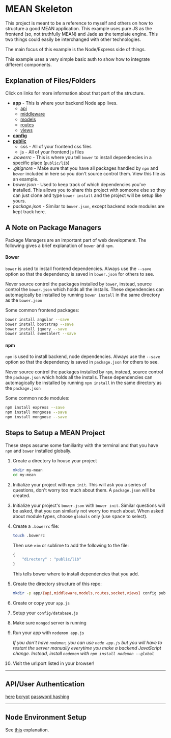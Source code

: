 MEAN Skeleton
=============

This project is meant to be a reference to myself and others on how to structure a good MEAN application. This example uses pure JS as the frontend (so, not truthfully MEAN) and Jade as the template engine. This two things could easily be interchanged with other technologies.

The main focus of this example is the Node/Express side of things.

This example uses a very simple basic auth to show how to integrate different components.

## Explanation of Files/Folders ##

Click on links for more information about that part of the structure.

+ **app** - This is where your backend Node app lives.
    + [api](app/api)
    + [middleware](app/middleware)
    + [models](app/models)
    + [routes](app/routes)
    + [views](app/views)
+ **[config](config)**
+ **[public](public)**
    + css - All of your frontend css files
    + js - All of your frontend js files
+ *.bowerrc* - This is where you tell `bower` to install dependencies in a specific place (`public/lib`)
+ *.gitignore* - Make sure that you have all packages handled by `npm` and `bower` included in here so you don't source control them. View this file as an example.
+ *bower.json* - Used to keep track of which dependencies you've installed. This allows you to share this project with someone else so they can just clone and type `bower install` and the project will be setup like yours.
+ *package.json* - Similar to `bower.json`, except backend node modules are kept track here.

## A Note on Package Managers ##

Package Managers are an important part of web development. The following gives a brief explanation of `bower` and `npm`.

#### Bower ####

`bower` is used to install frontend dependencies. Always use the `--save` option so that the dependency is saved in `bower.json` for others to see.

Never source control the packages installed by `bower`, instead, source control the `bower.json` which holds all the installs. These dependencies can automagically be installed by running `bower install` in the same directory as the `bower.json`

Some common frontend packages:

```bash
bower install angular --save
bower install bootstrap --save
bower install jquery --save
bower install sweetalert --save
```

#### npm ####

`npm` is used to install backend, node dependencies. Always use the `--save` option so that the dependency is saved in `package.json` for others to see.

Never source control the packages installed by `npm`, instead, source control the `package.json` which holds all the installs. These dependencies can automagically be installed by running `npm install` in the same directory as the `package.json`

Some common node modules:

```bash
npm install express --save
npm install mongoose --save
npm install mongoose --save
```

## Steps to Setup a MEAN Project ##

These steps assume some familiarity with the terminal and that you have `npm` and `bower` installed globally.

1. Create a directory to house your project

    ```bash
    mkdir my-mean
    cd my-mean
    ```

2. Initialize your project with `npm init`. This will ask you a series of questions, don't worry too much about them. A `package.json` will be created.

3. Initialize your project's `bower.json` with `bower init`. Similar questions will be asked, that you can similarly not worry too much about. When asked about module types, choose `globals` only (use <kbd>space</kbd> to select).

4. Create a `.bowerrc` file:

    ```bash
    touch .bowerrc
    ```

    Then use `vim` or sublime to add the following to the file:

    ```javascript
    {
        "directory" : "public/lib"
    }
    ```

    This tells bower where to install dependencies that you add.

5. Create the directory structure of this repo:

    ```bash
    mkdir -p app/{api,middleware,models,routes,socket,views} config public/{css,js}
    ```

6. Create or copy your `app.js`

7. Setup your `config/database.js`

8. Make sure `mongod` server is running

9. Run your app with `nodemon app.js`

    *If you don't have `nodemon`, you can use `node app.js` but you will have to restart the server manually everytime you make a backend JavaScript change. Instead, install `nodemon` with `npm install nodemon --global`*

10. Visit the url:port listed in your browser!

------------------------

## API/User Authentication ##

[here](https://scotch.io/tutorials/authenticate-a-node-js-api-with-json-web-tokens)
[bcrypt](http://codahale.com/how-to-safely-store-a-password/)
[password hashing](http://devsmash.com/blog/password-authentication-with-mongoose-and-bcrypt)


------------------------

## Node Environment Setup ##

See [this](npm-setup.md) explanation.
